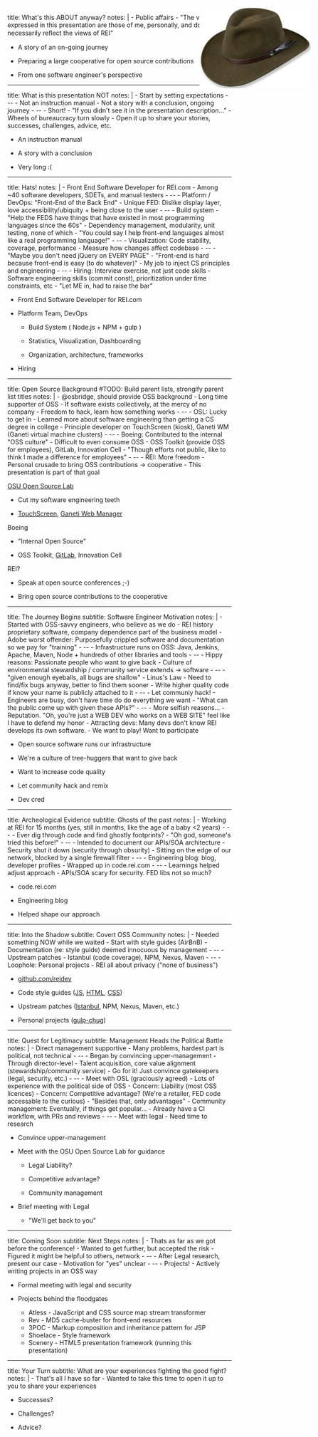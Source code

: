 title: What's this ABOUT anyway?
notes: |
    - Public affairs
    - "The views expressed in this presentation are those of me, personally, and do not necessarily reﬂect the views of REI"

- A story of an on-going journey

- Preparing a large cooperative for open source contributions

- From one software engineer's perspective

---

title: What is this presentation NOT
notes: |
    - Start by setting expectations
    - --
    - Not an instruction manual
    - Not a story with a conclusion, ongoing journey
    - --
    - Short!
    - "If you didn't see it in the presentation description..."
    - Wheels of bureaucracy turn slowly
    - Open it up to share your stories, successes, challenges, advice, etc.

- An instruction manual

- A story with a conclusion

- Very long :(

---

title: Hats!
notes: |
    - Front End Software Developer for REI.com
    - Among ~40 software developers, SDETs, and manual testers
    - --
    - Platform / DevOps: "Front-End of the Back End"
    - Unique FED: Dislike display layer, love accessibility/ubiquity + being close to the user
    - --
    - Build system
    - "Help the FEDS have things that have existed in most programming languages since the 60s"
    - Dependency management, modularity, unit testing, none of which
    - "You could say I help front-end languages almost like a real programming language!"
    - --
    - Visualization: Code stability, coverage, performance
    - Measure how changes affect codebase
    - --
    - "Maybe you don't need jQuery on EVERY PAGE"
    - "Front-end is hard because front-end is easy (to do whatever)"
    - My job to inject CS principles and engineering
    - --
    - Hiring: Interview exercise, not just code skills
    - Software engineering skills (commit const), prioritization under time constraints, etc
    - "Let ME in, had to raise the bar"

<img
  style="
    width:    250px;
    position: absolute;
    right:    50px;
    top:      50px"
  src='images/hat.jpg'>

- Front End Software Developer for REI.com

- Platform Team, DevOps

  - Build System ( Node.js + NPM + gulp )

  - Statistics, Visualization, Dashboarding

  - Organization, architecture, frameworks

- Hiring

---

title: Open Source Background
#TODO: Build parent lists, strongify parent list titles
notes: |
    - @osbridge, should provide OSS background
    - Long time supporter of OSS
    - If software exists collectively, at the mercy of no company
    - Freedom to hack, learn how something works
    - --
    - OSL: Lucky to get in
    - Learned more about software engineering than getting a CS degree in college
    - Principle developer on TouchScreen (kiosk), Ganeti WM (Ganeti virtual machine clusters)
    - --
    - Boeing: Contributed to the internal "OSS culture"
    - Difficult to even consume OSS
    - OSS Toolkit (provide OSS for employees), GitLab, Innovation Cell
    - "Though efforts not public, like to think I made a difference for employees"
    - --
    - REI: More freedom
    - Personal crusade to bring OSS contributions -> cooperative
    - This presentation is part of that goal

[OSU Open Source Lab](http://osuosl.org/)

  - Cut my software engineering teeth

  - [TouchScreen](https://code.osuosl.org/projects/touchscreen), [Ganeti Web Manager](https://code.osuosl.org/projects/ganeti-webmgr)

Boeing

  - "Internal Open Source"

  - OSS Toolkit, [GitLab](https://www.gitlab.com/), Innovation Cell

REI?

  - Speak at open source conferences ;-)

  - Bring open source contributions to the cooperative

---

title: The Journey Begins
subtitle: Software Engineer Motivation
notes: |
    - Started with OSS-savvy engineers, who believe as we do
    - REI history proprietary software, company dependence part of the business model
    - Adobe worst offender: Purposefully crippled software and documentation so we pay for "training"
    - --
    - Infrastructure runs on OSS: Java, Jenkins, Apache, Maven, Node + hundreds of other libraries and tools
    - --
    - Hippy reasons: Passionate people who want to give back
    - Culture of environmental stewardship / community service extends -> software
    - --
    - "given enough eyeballs, all bugs are shallow" - Linus's Law
    - Need to find/fix bugs anyway, better to find them sooner
    - Write higher quality code if know your name is publicly attached to it
    - --
    - Let communiy hack!
    - Engineers are busy, don't have time do do everything we want
    - "What can the public come up with given these APIs?"
    - --
    - More selfish reasons...
    - Reputation. "Oh, you're just a WEB DEV who works on a WEB SITE" feel like I have to defend my honor
    - Attracting devs: Many devs don't know REI develops its own software.
    - We want to play! Want to participate

- Open source software runs our infrastructure

- We're a culture of tree-huggers that want to give back

- Want to increase code quality

- Let community hack and remix

- Dev cred

---

title: Archeological Evidence
subtitle: Ghosts of the past
notes: |
    - Working at REI for 15 months (yes, still in months, like the age of a baby <2 years)
    - --
    - Ever dig through code and find ghostly footprints?
    - "Oh god, someone's tried this before!"
    - --
    - Intended to document our APIs/SOA architecture
    - Security shut it down (security through obsurity)
    - Sitting on the edge of our network, blocked by a single firewall filter
    - --
    - Engineering blog: blog, developer profiles
    - Wrapped up in code.rei.com
    - --
    - Learnings helped adjust approach
    - APIs/SOA scary for security. FED libs not so much?

- code.rei.com

- Engineering blog

- Helped shape our approach

---

title: Into the Shadow
subtitle: Covert OSS Community
notes: |
    - Needed something NOW while we waited
    - Start with style guides (AirBnB)
    - Documentation (re: style guide) deemed innocuous by management
    - --
    - Upstream patches
    - Istanbul (code coverage), NPM, Nexus, Maven
    - --
    - Loophole: Personal projects
    - REI all about privacy ("none of business")

- [github.com/reidev](https://github.com/reidev)

- Code style guides ([JS](https://github.com/reidev/js-style-guide), [HTML](https://github.com/reidev/markup-style-guide), [CSS](https://github.com/reidev/stylesheet-style-guide))

- Upstream patches ([Istanbul](https://github.com/reidev/istanbul), NPM, Nexus, Maven, etc.)

- Personal projects ([gulp-chug](https://github.com/robatron/gulp-chug))

---

title: Quest for Legitimacy
subtitle: Management Heads the Political Battle
notes: |
    - Direct management supportive
    - Many problems, hardest part is political, not technical
    - --
    - Began by convincing upper-management
    - Through director-level
    - Talent acquisition, core value alignment (stewardship/community service)
    - Go for it! Just convince gatekeepers (legal, security, etc.)
    - --
    - Meet with OSL (graciously agreed)
    - Lots of experience with the political side of OSS
    - Concern: Liability (most OSS licences)
    - Concern: Competitive advantage? (We're a retailer, FED code accessable to the curious)
    - "Besides that, only advantages"
    - Community management: Eventually, if things get popular...
    - Already have a CI workflow, with PRs and reviews
    - --
    - Meet with legal
    - Need time to research

- Convince upper-management

- Meet with the OSU Open Source Lab for guidance

    - Legal Liability?

    - Competitive advantage?

    - Community management

- Brief meeting with Legal

    - "We'll get back to you"

---

title: Coming Soon
subtitle: Next Steps
notes: |
    - Thats as far as we got before the conference!
    - Wanted to get further, but accepted the risk
    - Figured it might be helpful to others, network
    - --
    - After Legal research, present our case
    - Motivation for "yes" unclear
    - --
    - Projects!
    - Actively writing projects in an OSS way

- Formal meeting with legal and security

- Projects behind the floodgates

    - Atless     - JavaScript and CSS source map stream transformer
    - Rev        - MD5 cache-buster for front-end resources
    - 3POC       - Markup composition and inheritance pattern for JSP
    - Shoelace   - Style framework
    - Scenery    - HTML5 presentation framework (running this presentation)

---

title: Your Turn
subtitle: What are your experiences fighting the good fight?
notes: |
    - That's all I have so far
    - Wanted to take this time to open it up to you to share your experiences

- Successes?

- Challenges?

- Advice?
